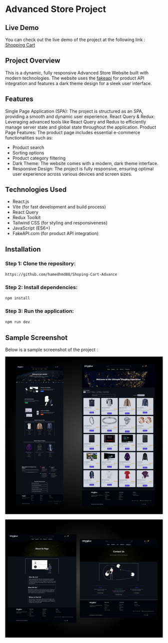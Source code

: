 # Advanced Store Project

## Live Demo
You can check out the live demo of the project at the following link : [Shopping Cart](https://shoping-cart-advance-ruddy.vercel.app/)

## Project Overview
This is a dynamic, fully responsive Advanced Store Website built with modern technologies. The website uses the [fakeapi](https://fakestoreapi.com/) for product API integration and features a dark theme design for a sleek user interface.

## Features
Single Page Application (SPA): The project is structured as an SPA, providing a smooth and dynamic user experience.
React Query & Redux: Leveraging advanced tools like React Query and Redux to efficiently manage server state and global state throughout the application.
Product Page Features: The product page includes essential e-commerce functionalities such as:
- Product search
- Sorting options
- Product category filtering
- Dark Theme: The website comes with a modern, dark theme interface.
- Responsive Design: The project is fully responsive, ensuring optimal user experience across various devices and screen sizes.

## Technologies Used
- React.js
- Vite (for fast development and build process)
- React Query
- Redux Toolkit
- Tailwind CSS (for styling and responsiveness)
- JavaScript (ES6+)
- FakeAPI.com (for product API integration)

## Installation
### Step 1: Clone the repository:
```bash
https://github.com/hamedhmd88/Shoping-Cart-Advance
```

### Step 2: Install dependencies:
```bash
npm install
```

### Step 3: Run the application:
```bash
npm run dev
```
## Sample Screenshot
Below is a sample screenshot of the project :

 ![project](./src/assets/project1.jpg)

 ![project](./src/assets/project2.jpg)



